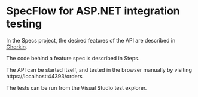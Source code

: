 # SpecFlow for ASP.NET integration testing

In the Specs project, the desired features of the API are described in [Gherkin](https://docs.specflow.org/projects/specflow/en/latest/Gherkin/Gherkin-Reference.html).

The code behind a feature spec is described in Steps.

The API can be started itself, and tested in the browser manually by visiting https://localhost:44393/orders

The tests can be run from the Visual Studio test explorer.